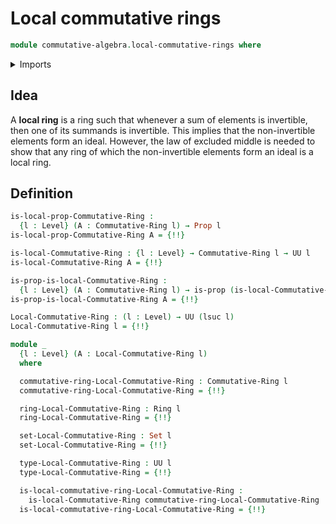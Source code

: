 # Local commutative rings

```agda
module commutative-algebra.local-commutative-rings where
```

<details><summary>Imports</summary>

```agda
open import commutative-algebra.commutative-rings

open import foundation.dependent-pair-types
open import foundation.propositions
open import foundation.sets
open import foundation.universe-levels

open import ring-theory.local-rings
open import ring-theory.rings
```

</details>

## Idea

A **local ring** is a ring such that whenever a sum of elements is invertible,
then one of its summands is invertible. This implies that the non-invertible
elements form an ideal. However, the law of excluded middle is needed to show
that any ring of which the non-invertible elements form an ideal is a local
ring.

## Definition

```agda
is-local-prop-Commutative-Ring :
  {l : Level} (A : Commutative-Ring l) → Prop l
is-local-prop-Commutative-Ring A = {!!}

is-local-Commutative-Ring : {l : Level} → Commutative-Ring l → UU l
is-local-Commutative-Ring A = {!!}

is-prop-is-local-Commutative-Ring :
  {l : Level} (A : Commutative-Ring l) → is-prop (is-local-Commutative-Ring A)
is-prop-is-local-Commutative-Ring A = {!!}

Local-Commutative-Ring : (l : Level) → UU (lsuc l)
Local-Commutative-Ring l = {!!}

module _
  {l : Level} (A : Local-Commutative-Ring l)
  where

  commutative-ring-Local-Commutative-Ring : Commutative-Ring l
  commutative-ring-Local-Commutative-Ring = {!!}

  ring-Local-Commutative-Ring : Ring l
  ring-Local-Commutative-Ring = {!!}

  set-Local-Commutative-Ring : Set l
  set-Local-Commutative-Ring = {!!}

  type-Local-Commutative-Ring : UU l
  type-Local-Commutative-Ring = {!!}

  is-local-commutative-ring-Local-Commutative-Ring :
    is-local-Commutative-Ring commutative-ring-Local-Commutative-Ring
  is-local-commutative-ring-Local-Commutative-Ring = {!!}
```

